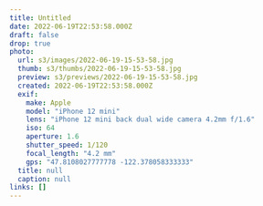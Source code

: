 ```yaml
---
title: Untitled
date: 2022-06-19T22:53:58.000Z
draft: false
drop: true
photo:
  url: s3/images/2022-06-19-15-53-58.jpg
  thumb: s3/thumbs/2022-06-19-15-53-58.jpg
  preview: s3/previews/2022-06-19-15-53-58.jpg
  created: 2022-06-19T22:53:58.000Z
  exif:
    make: Apple
    model: "iPhone 12 mini"
    lens: "iPhone 12 mini back dual wide camera 4.2mm f/1.6"
    iso: 64
    aperture: 1.6
    shutter_speed: 1/120
    focal_length: "4.2 mm"
    gps: "47.8108027777778 -122.378058333333"
  title: null
  caption: null
links: []
---
```

